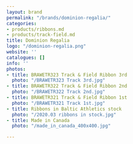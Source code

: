 ```yaml
---
layout: brand
permalink: "/brands/dominion-regalia/"
categories:
- products/ribbons.md
- products/track-field.md
title: Dominion Regalia
logo: "/dominion-regalia.png"
website: ''
catalogues: []
info: ''
photos:
- title: BRAWETR323 Track & Field Ribbon 3rd
  photo: "/BRAWETR323 Track 3rd.jpg"
- title: BRAWETR322 Track & Field Ribbon 2nd
  photo: "/BRAWETR322 Track 2nd.jpg"
- title: BRAWETR321 Track & Field Ribbon 1st
  photo: "/BRAWETR321 Track 1st.jpg"
- title: Ribbons in Baltic Athletics stock
  photo: "/2020.03 ribbons in stock.jpg"
- title: Made in Canada
  photo: "/made_in_canada_400x400.jpg"

---
```

